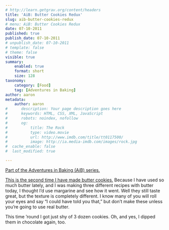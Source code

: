 ```yaml
---
# http://learn.getgrav.org/content/headers
title: 'AiB: Butter Cookies Redux'
slug: aib-butter-cookies-redux
# menu: AiB: Butter Cookies Redux
date: 07-10-2011
published: true
publish_date: 07-10-2011
# unpublish_date: 07-10-2011
# template: false
# theme: false
visible: true
summary:
    enabled: true
    format: short
    size: 128
taxonomy:
    category: [Food]
    tag: [Adventures in Baking]
author: aaron
metadata:
    author: aaron
#      description: Your page description goes here
#      keywords: HTML, CSS, XML, JavaScript
#      robots: noindex, nofollow
#      og:
#          title: The Rock
#          type: video.movie
#          url: http://www.imdb.com/title/tt0117500/
#          image: http://ia.media-imdb.com/images/rock.jpg
#  cache_enable: false
#  last_modified: true

---
```


[Part of the Adventures in Baking (AiB) series.](http://perlkonig.com/2011/09/14/adventures-in-baking-aib-overview/ "Adventures in Baking (AiB): Overview")

[This is the second time I have made butter cookies.](../aib-lemon-meringue-custard-with-butter-cookies "AiB: Lemon Meringue Custard with Butter Cookies") Because I have used so much butter lately, and I was making three different recipes with butter today, I thought I’d use margarine and see how it went. Well they still taste great, but the texture is completely different. I know many of you will roll your eyes and say “I could have told you that,” but don’t make these unless you’re going to use real butter.

This time ’round I got just shy of 3 dozen cookies. Oh, and yes, I dipped them in chocolate again, too.

